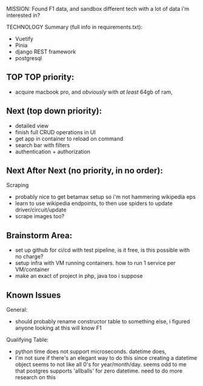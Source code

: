 MISSION: Found F1 data, and sandbox different tech with a lot of data i'm interested in?


TECHNOLOGY Summary (full info in requirements.txt):
* Vuetify
* Pinia
* django REST framework
* postgresql 



TOP TOP priority:
---
* acquire macbook pro, and _obviously_ with _at least_ 64gb of ram,


Next (top down priority):
---
* detailed view
* finish full CRUD operations in UI
* get app in container to reload on command
* search bar with filters
* authentication + authorization


Next After Next (no priority, in no order):
---
Scraping
* probably nice to get betamax setup so i'm not hammering wikipedia eps
* learn to use wikipedia endpoints, to then use spiders to update driver/circuit/update
* scrape images too?


Brainstorm Area:
---
* set up github for ci/cd with test pipeline, is it free, is this possible with no charge?
* setup infra with VM running containers. how to run 1 service per VM/container
* make an exact of project in php, java too i suppose


Known Issues
----------------------------
General:
* should probably rename constructor table to something else, i figured anyone looking at this will know F1

Qualifying Table:
* python time does not support microseconds. datetime does,
* I'm not sure if there's an elegant way to do this since creating a datetime object seems to not like all 0's for year/month/day. seems odd to me that postgres supports 'allballs' for zero datetime. need to do more research on this

